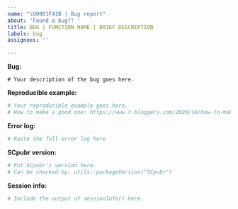 ```yaml
---
name: "\U0001F41B | Bug report"
about: 'Found a bug?! '
title: BUG | FUNCTION NAME | BRIEF DESCRIPTION
labels: bug
assignees: ''

---
```


<!-- 
-----------------------------------------------------------------------------------
Hello! 

Thanks for opening an Issue in SCpubr!

Here are some guidelines to correctly generate an Issue for SCpubr:

Put all relevant information asked inside of the code placeholders, 
which are denoted by these quotes:

``` 
# Some important info goes here.
```

or 

```r
# Some R code goes here.
```

The only exception is the initial salutation, which should go as normal text.
This will make the Issue look neat, structured and easy to read :P 

Finally, provide a title following the suggested scheme:

Scheme: 
BUG | function name | Description

Example: 
BUG | do_FeaturePlot | Doing this causes this problem.

Thanks a lot!
Enrique
-----------------------------------------------------------------------------------
-->


<!-- Initial salutation -->


**Bug:**
```
# Your description of the bug goes here.
```


**Reproducible example:**
```r
# Your reproducible example goes here.
# How to make a good one: https://www.r-bloggers.com/2020/10/how-to-make-a-reprex/
```


**Error log:**
```r
# Paste the full error log here
```


**SCpubr version:**
```r
# Put SCpubr's version here.
# Can be checked by: utils::packageVersion("SCpubr")
```


**Session info:**
```r
# Include the output of sessionInfo() here.
```
